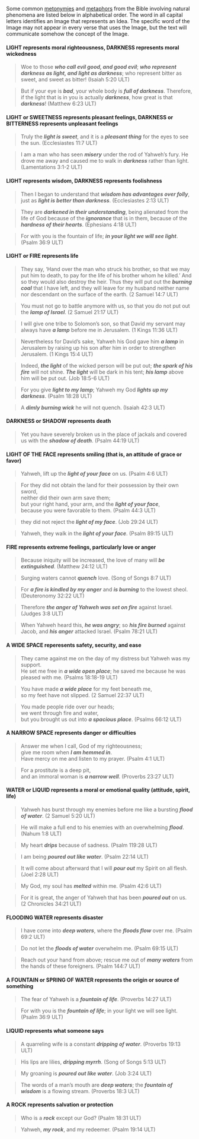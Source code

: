 Some common [metonymies](../figs-metonymy/01.md) and [metaphors](../figs-metaphor/01.md) from the Bible involving natural phenomena are listed below in alphabetical order. The word in all capital letters identifies an Image that represents an Idea. The specific word of the Image may not appear in every verse that uses the Image, but the text will communicate somehow the concept of the Image.

#### LIGHT represents moral righteousness, DARKNESS represents moral wickedness

> Woe to those ***who call evil good, and good evil***; ***who represent darkness as light, and light as darkness***; who represent bitter as sweet, and sweet as bitter! (Isaiah 5:20 ULT)
  
> But if your eye is ***bad***, your whole body is ***full of darkness***. Therefore, if the light that is in you is actually ***darkness***, how great is that ***darkness***! (Matthew 6:23 ULT)

#### LIGHT or SWEETNESS represents pleasant feelings, DARKNESS or BITTERNESS represents unpleasant feelings

> Truly the ***light is sweet***, and it is a ***pleasant thing*** for the eyes to see the sun. (Ecclesiastes 11:7 ULT)
  
> I am a man who has seen ***misery*** under the rod of Yahweh’s fury. He drove me away and caused me to walk in ***darkness*** rather than light. (Lamentations 3:1-2 ULT)

#### LIGHT represents wisdom, DARKNESS represents foolishness

> Then I began to understand that ***wisdom has advantages over folly***, just as ***light is better than darkness***. (Ecclesiastes 2:13 ULT)
  
> They are ***darkened in their understanding***, being alienated from the life of God because of the ***ignorance*** that is in them, because of the ***hardness of their hearts***. (Ephesians 4:18 ULT)
  
> For with you is the fountain of life; ***in your light we will see light***. (Psalm 36:9 ULT)

#### LIGHT or FIRE represents life

> They say, ‘Hand over the man who struck his brother, so that we may put him to death, to pay for the life of his brother whom he killed.’ And so they would also destroy the heir. Thus they will put out the ***burning coal*** that I have left, and they will leave for my husband neither name nor descendant on the surface of the earth. (2 Samuel 14:7 ULT)
  
> You must not go to battle anymore with us, so that you do not put out the ***lamp of Israel***. (2 Samuel 21:17 ULT)  
  
> I will give one tribe to Solomon’s son, so that David my servant may always have ***a lamp*** before me in Jerusalem. (1 Kings 11:36 ULT)
  
> Nevertheless for David’s sake, Yahweh his God gave him ***a lamp*** in Jerusalem by raising up his son after him in order to strengthen Jerusalem. (1 Kings 15:4 ULT) 
  
> Indeed, ***the light*** of the wicked person will be put out; ***the spark of his fire*** will not shine. ***The light*** will be dark in his tent; ***his lamp*** above him will be put out. (Job 18:5-6 ULT)
  
> For you give ***light to my lamp***; Yahweh my God ***lights up my darkness***. (Psalm 18:28 ULT) 
  
> A ***dimly burning wick*** he will not quench. (Isaiah 42:3 ULT)

#### DARKNESS or SHADOW represents death

> Yet you have severely broken us in the place of jackals and covered us with the ***shadow of death***. (Psalm 44:19 ULT)

#### LIGHT OF THE FACE represents smiling (that is, an attitude of grace or favor)

> Yahweh, lift up the ***light of your face*** on us. (Psalm 4:6 ULT) 
  
> For they did not obtain the land for their possession by their own sword,  
> neither did their own arm save them;  
> but your right hand, your arm, and the ***light of your face***,  
> because you were favorable to them. (Psalm 44:3 ULT)
  
> they did not reject the ***light of my face***. (Job 29:24 ULT) 
  
> Yahweh, they walk in the ***light of your face***. (Psalm 89:15 ULT)

#### FIRE represents extreme feelings, particularly love or anger

> Because iniquity will be increased, the love of many will ***be extinguished***. (Matthew 24:12 ULT)
  
> Surging waters cannot ***quench*** love. (Song of Songs 8:7 ULT) 
  
> For ***a fire is kindled by my anger*** and ***is burning*** to the lowest sheol. (Deuteronomy 32:22 ULT)
  
> Therefore ***the anger of Yahweh was set on fire*** against Israel. (Judges 3:8 ULT) 
  
> When Yahweh heard this, ***he was angry***; so ***his fire burned*** against Jacob, and ***his anger*** attacked Israel. (Psalm 78:21 ULT)


#### A WIDE SPACE reperesents safety, security, and ease

> They came against me on the day of my distress but Yahweh was my support.  
> He set me free in ***a wide open place***; he saved me because he was pleased with me. (Psalms 18:18-19 ULT)
  
> You have made ***a wide place*** for my feet beneath me,  
> so my feet have not slipped. (2 Samuel 22:37 ULT)
  
> You made people ride over our heads;  
> we went through fire and water,  
> but you brought us out into ***a spacious place***. (Psalms 66:12 ULT)


#### A NARROW SPACE represents danger or difficulties

> Answer me when I call, God of my righteousness;  
> give me room when ***I am hemmed in***.  
> Have mercy on me and listen to my prayer. (Psalm 4:1 ULT)
  
> For a prostitute is a deep pit,  
> and an immoral woman is ***a narrow well***. (Proverbs 23:27 ULT)


#### WATER or LIQUID represents a moral or emotional quality (attitude, spirit, life)

> Yahweh has burst through my enemies before me like a bursting ***flood of water***. (2 Samuel 5:20 ULT)
  
> He will make a full end to his enemies with an overwhelming ***flood***. (Nahum 1:8 ULT) 
  
> My heart ***drips*** because of sadness. (Psalm 119:28 ULT)
  
> I am being ***poured out like water***. (Psalm 22:14 ULT)  
  
> It will come about afterward that I will ***pour out*** my Spirit on all flesh. (Joel 2:28 ULT)
  
> My God, my soul has ***melted*** within me. (Psalm 42:6 ULT) 
  
> For it is great, the anger of Yahweh that has been ***poured out*** on us. (2 Chronicles 34:21 ULT)


#### FLOODING WATER represents disaster

> I have come into ***deep waters***, where the ***floods flow*** over me. (Psalm 69:2 ULT)
  
> Do not let the ***floods of water*** overwhelm me. (Psalm 69:15 ULT) 
  
> Reach out your hand from above; rescue me out of ***many waters*** from the hands of these foreigners. (Psalm 144:7 ULT)

#### A FOUNTAIN or SPRING OF WATER represents the origin or source of something

> The fear of Yahweh is a ***fountain of life***. (Proverbs 14:27 ULT)
  
> For with you is the ***fountain of life***; in your light we will see light. (Psalm 36:9 ULT)


#### LIQUID represents what someone says

> A quarreling wife is a constant ***dripping of water***. (Proverbs 19:13 ULT)
  
> His lips are lilies, ***dripping myrrh***. (Song of Songs 5:13 ULT) 
  
> My groaning is ***poured out like water***. (Job 3:24 ULT)
  
> The words of a man’s mouth are ***deep waters***; the ***fountain of wisdom*** is a flowing stream. (Proverbs 18:3 ULT) 

#### A ROCK represents salvation or protection

> Who is a ***rock*** except our God? (Psalm 18:31 ULT)
  
> Yahweh, ***my rock***, and my redeemer. (Psalm 19:14 ULT) 




